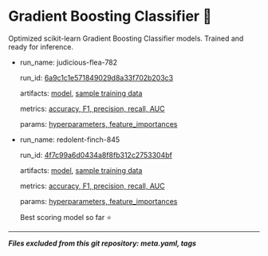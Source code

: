# Gradient Boosting Classifier 🚀

Optimized scikit-learn Gradient Boosting Classifier models. Trained and ready for inference.

- run_name: judicious-flea-782

  run_id: [6a9c1c1e571849029d8a33f702b203c3](./345569890189320585/6a9c1c1e571849029d8a33f702b203c3/)

  artifacts: [model](./345569890189320585/6a9c1c1e571849029d8a33f702b203c3/artifacts/model/), [sample training data](./345569890189320585/6a9c1c1e571849029d8a33f702b203c3/artifacts/sample_train_data_34656.csv)

  metrics: [accuracy, F1, precision, recall, AUC](./345569890189320585/6a9c1c1e571849029d8a33f702b203c3/metrics/)

  params: [hyperparameters, feature_importances](./345569890189320585/6a9c1c1e571849029d8a33f702b203c3/params/)

- run_name: redolent-finch-845

  run_id: [4f7c99a6d0434a8f8fb312c2753304bf](./345569890189320585/4f7c99a6d0434a8f8fb312c2753304bf/)

  artifacts: [model](./345569890189320585/4f7c99a6d0434a8f8fb312c2753304bf/artifacts/model/), [sample training data](./345569890189320585/4f7c99a6d0434a8f8fb312c2753304bf/artifacts/sample_train_data_12828.csv)

  metrics: [accuracy, F1, precision, recall, AUC](./345569890189320585/4f7c99a6d0434a8f8fb312c2753304bf/metrics/)

  params: [hyperparameters, feature_importances](./345569890189320585/4f7c99a6d0434a8f8fb312c2753304bf/params/)

  Best scoring model so far ⭐

---

**_Files excluded from this git repository: meta.yaml, tags_**
